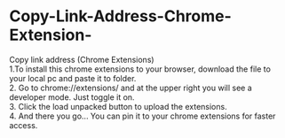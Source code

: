 # Copy-Link-Address-Chrome-Extension- 
Copy link address (Chrome Extensions)<br/>
1.To install this chrome extensions to your browser, download the file to your local pc and paste it to folder. <br/>
2. Go to chrome://extensions/ and at the upper right you will see a developer mode. Just toggle it on. <br/>
3. Click the load unpacked button to upload the extensions. <br/>
4. And there you go... You can pin it to your chrome extensions for faster access.
